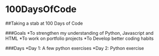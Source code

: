 # 100DaysOfCode
##Taking a stab at 100 Days of Code

###Goals
*To strengthen my understanding of Python, Javascript and HTML
*To work on portfolio projects
*To Develop better coding habits

###Days
*Day 1: A few python exercises
*Day 2: Python exercise
